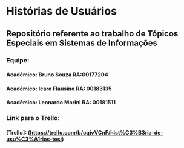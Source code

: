 # Histórias de Usuários
## Repositório referente ao trabalho de Tópicos Especiais em Sistemas de Informações

### Equipe:
#### Acadêmico: Bruno Souza RA:00177204
#### Acadêmico: Icaro Flausino RA: 00183135
#### Acadêmico: Leonardo Morini RA: 00181511

### Link para o Trello:
#### [Trello]: (https://trello.com/b/oqjvVCnF/hist%C3%B3ria-de-usu%C3%A1rios-tesi)

